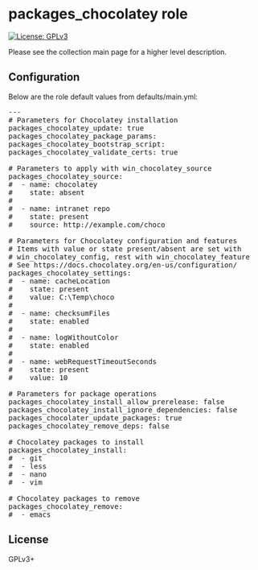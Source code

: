 # packages_chocolatey role

[![License: GPLv3](https://img.shields.io/badge/license-GPLv3-brightgreen.svg)](https://www.gnu.org/licenses/gpl-3.0)

Please see the collection main page for a higher level description.

## Configuration

Below are the role default values from defaults/main.yml:

<pre>
---
# Parameters for Chocolatey installation
packages_chocolatey_update: true
packages_chocolatey_package_params:
packages_chocolatey_bootstrap_script:
packages_chocolatey_validate_certs: true

# Parameters to apply with win_chocolatey_source
packages_chocolatey_source:
#  - name: chocolatey
#    state: absent
#
#  - name: intranet repo
#    state: present
#    source: http://example.com/choco

# Parameters for Chocolatey configuration and features
# Items with value or state present/absent are set with
# win_chocolatey_config, rest with win_chocolatey_feature
# See https://docs.chocolatey.org/en-us/configuration/
packages_chocolatey_settings:
#  - name: cacheLocation
#    state: present
#    value: C:\Temp\choco
#
#  - name: checksumFiles
#    state: enabled
#
#  - name: logWithoutColor
#    state: enabled
#
#  - name: webRequestTimeoutSeconds
#    state: present
#    value: 10

# Parameters for package operations
packages_chocolatey_install_allow_prerelease: false
packages_chocolatey_install_ignore_dependencies: false
packages_chocolater_update_packages: true
packages_chocolatey_remove_deps: false

# Chocolatey packages to install
packages_chocolatey_install:
#  - git
#  - less
#  - nano
#  - vim

# Chocolatey packages to remove
packages_chocolatey_remove:
#  - emacs
</pre>

## License

GPLv3+
